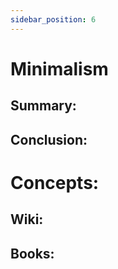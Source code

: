 ```yaml
---
sidebar_position: 6
---
```


# Minimalism

## Summary: 


## Conclusion:


# Concepts:


## Wiki:


## Books: 




